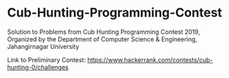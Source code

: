 # Cub-Hunting-Programming-Contest
Solution to Problems from Cub Hunting Programming Contest 2019, Organized by the Department of Computer Science & Engineering, Jahangirnagar University

Link to Preliminary Contest: https://www.hackerrank.com/contests/cub-hunting-0/challenges
